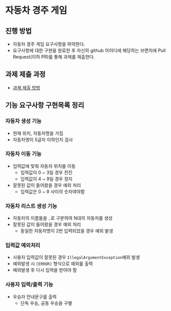 # 자동차 경주 게임
## 진행 방법
* 자동차 경주 게임 요구사항을 파악한다.
* 요구사항에 대한 구현을 완료한 후 자신의 github 아이디에 해당하는 브랜치에 Pull Request(이하 PR)를 통해 과제를 제출한다.

## 과제 제출 과정
* [과제 제출 방법](https://github.com/next-step/nextstep-docs/tree/master/precourse)


## 기능 요구사항 구현목록 정리
### 자동차 생성 기능
* 현재 위치, 자동차명을 가짐
* 자동차명이 5글자 이하인지 검사

### 자동차 이동 기능
* 입력값에 맞춰 자동차 위치를 이동
  * 입력값이 0 ~ 3일 경우 전진
  * 입력값이 4 ~ 9일 경우 정지
* 잘못된 값이 들어왔을 경우 예외 처리
  * 입력값은 0 ~ 9 사이의 숫자여야함

### 자동차 리스트 생성 기능
* 자동차의 이름들을 `,`로 구분하여 N대의 자동차를 생성
* 잘못된 값이 들어왔을 경우 예외 처리
  * 동일한 자동차명이 2번 입력되었을 경우 예외 발생

### 입력값 예외처리
* 사용자 입력값이 잘못된 경우 `IllegalArgumentException`예외 발생
* 예외발생 시 `[ERROR]` 형식으로 예외를 출력
* 예외발생 후 다시 입력을 받아야 함

### 사용자 입력/출력 기능
* 우승자 안내문구를 출력
  * 단독 우승, 공동 우승을 구별
